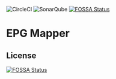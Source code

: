 ![CircleCI](https://img.shields.io/circleci/project/github/georg-koch/epg-mapper/master.svg)
![SonarQube](https://sonarcloud.io/api/project_badges/measure?project=de.codizz:epg-mapper&metric=alert_status)
[![FOSSA Status](https://app.fossa.io/api/projects/git%2Bgithub.com%2Fcodizz%2Fepg-mapper.svg?type=shield)](https://app.fossa.io/projects/git%2Bgithub.com%2Fcodizz%2Fepg-mapper?ref=badge_shield)

# EPG Mapper

    


## License
[![FOSSA Status](https://app.fossa.io/api/projects/git%2Bgithub.com%2Fcodizz%2Fepg-mapper.svg?type=large)](https://app.fossa.io/projects/git%2Bgithub.com%2Fcodizz%2Fepg-mapper?ref=badge_large)